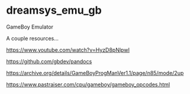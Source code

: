 # dreamsys_emu_gb
GameBoy Emulator

A couple resources...

https://www.youtube.com/watch?v=HyzD8pNlpwI

https://github.com/gbdev/pandocs

https://archive.org/details/GameBoyProgManVer1.1/page/n85/mode/2up

https://www.pastraiser.com/cpu/gameboy/gameboy_opcodes.html

